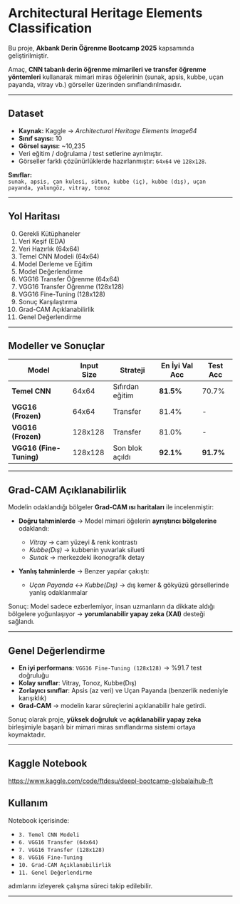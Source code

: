 #  Architectural Heritage Elements Classification  

 Bu proje, **Akbank Derin Öğrenme Bootcamp 2025** kapsamında geliştirilmiştir.  

Amaç, **CNN tabanlı derin öğrenme mimarileri ve transfer öğrenme yöntemleri** kullanarak mimari miras öğelerinin (sunak, apsis, kubbe, uçan payanda, vitray vb.) görseller üzerinden sınıflandırılmasıdır.  

---

##  Dataset  
- **Kaynak:** Kaggle → *Architectural Heritage Elements Image64*  
- **Sınıf sayısı:** 10  
- **Görsel sayısı:** ~10,235  
- Veri eğitim / doğrulama / test setlerine ayrılmıştır.  
- Görseller farklı çözünürlüklerde hazırlanmıştır: `64x64` ve `128x128`.  

**Sınıflar:**  
`sunak, apsis, çan kulesi, sütun, kubbe (iç), kubbe (dış), uçan payanda, yalungöz, vitray, tonoz`

---

##  Yol Haritası  

0. Gerekli Kütüphaneler  
1. Veri Keşif (EDA)  
2. Veri Hazırlık (64x64)  
3. Temel CNN Modeli (64x64)  
4. Model Derleme ve Eğitim  
5. Model Değerlendirme  
6. VGG16 Transfer Öğrenme (64x64)  
7. VGG16 Transfer Öğrenme (128x128)  
8. VGG16 Fine-Tuning (128x128)  
9. Sonuç Karşılaştırma  
10. Grad-CAM Açıklanabilirlik  
11. Genel Değerlendirme  

---

##  Modeller ve Sonuçlar  

| Model                        | Input Size | Strateji             | En İyi Val Acc | Test Acc |
|------------------------------|------------|----------------------|----------------|----------|
| **Temel CNN**                | 64x64      | Sıfırdan eğitim      | **81.5%**      | 70.7%    |
| **VGG16 (Frozen)**           | 64x64      | Transfer             | 81.4%          | -        |
| **VGG16 (Frozen)**           | 128x128    | Transfer             | 81.0%          | -        |
| **VGG16 (Fine-Tuning)**     | 128x128    | Son blok açıldı      | **92.1%**      | **91.7%** |

---

##  Grad-CAM Açıklanabilirlik  

Modelin odaklandığı bölgeler **Grad-CAM ısı haritaları** ile incelenmiştir:  
- **Doğru tahminlerde** → Model mimari öğelerin **ayrıştırıcı bölgelerine** odaklandı:  
  - *Vitray* → cam yüzeyi & renk kontrastı  
  - *Kubbe(Dış)* → kubbenin yuvarlak silueti  
  - *Sunak* → merkezdeki ikonografik detay  

- **Yanlış tahminlerde** → Benzer yapılar çakıştı:  
  - *Uçan Payanda ↔ Kubbe(Dış)* → dış kemer & gökyüzü görsellerinde yanlış odaklanmalar  

Sonuç: Model sadece ezberlemiyor, insan uzmanların da dikkate aldığı bölgelere yoğunlaşıyor → **yorumlanabilir yapay zeka (XAI)** desteği sağlandı.

---


##  Genel Değerlendirme  

- **En iyi performans**: `VGG16 Fine-Tuning (128x128)` → %91.7 test doğruluğu  
- **Kolay sınıflar**: Vitray, Tonoz, Kubbe(Dış)  
- **Zorlayıcı sınıflar**: Apsis (az veri) ve Uçan Payanda (benzerlik nedeniyle karışıklık)  
- **Grad-CAM** → modelin karar süreçlerini açıklanabilir hale getirdi.  

Sonuç olarak proje, **yüksek doğruluk** ve **açıklanabilir yapay zeka** birleşimiyle başarılı bir mimari miras sınıflandırma sistemi ortaya koymaktadır.  

---
##  Kaggle Notebook
https://www.kaggle.com/code/ftdesu/deepl-bootcamp-globalaihub-ft
##  Kullanım  
Notebook içerisinde:  
- `3. Temel CNN Modeli`  
- `6. VGG16 Transfer (64x64)`  
- `7. VGG16 Transfer (128x128)`  
- `8. VGG16 Fine-Tuning`  
- `10. Grad-CAM Açıklanabilirlik`  
- `11. Genel Değerlendirme`  

adımlarını izleyerek çalışma süreci takip edilebilir.  

---

